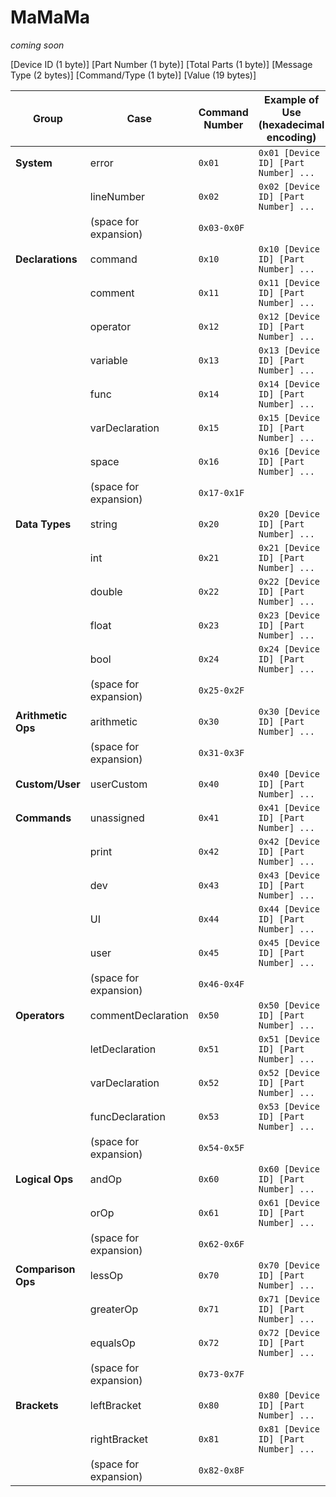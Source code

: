 # MaMaMa
*coming soon*

[Device ID (1 byte)] [Part Number (1 byte)] [Total Parts (1 byte)] [Message Type (2 bytes)] [Command/Type (1 byte)] [Value (19 bytes)]



| Group            | Case                    | Command Number | Example of Use (hexadecimal encoding) |
|------------------|-------------------------|----------------|---------------------------------------|
| **System**           | error                   | `0x01`           | `0x01 [Device ID] [Part Number] ...`    |
|                  | lineNumber              | `0x02`           | `0x02 [Device ID] [Part Number] ...`    |
|                  | (space for expansion)   | `0x03-0x0F`      |                                       |
| **Declarations**     | command                 | `0x10`           | `0x10 [Device ID] [Part Number] ...`    |
|                  | comment                 | `0x11`           | `0x11 [Device ID] [Part Number] ...`    |
|                  | operator                | `0x12`           | `0x12 [Device ID] [Part Number] ...`    |
|                  | variable                | `0x13`           | `0x13 [Device ID] [Part Number] ...`    |
|                  | func                    | `0x14`           | `0x14 [Device ID] [Part Number] ...`    |
|                  | varDeclaration          | `0x15`           | `0x15 [Device ID] [Part Number] ...`    |
|                  | space                   | `0x16`           | `0x16 [Device ID] [Part Number] ...`    |
|                  | (space for expansion)   | `0x17-0x1F`      |                                       |
| **Data Types**       | string                  | `0x20`           | `0x20 [Device ID] [Part Number] ...`    |
|                  | int                     | `0x21`           | `0x21 [Device ID] [Part Number] ...`    |
|                  | double                  | `0x22`           | `0x22 [Device ID] [Part Number] ...`    |
|                  | float                   | `0x23`           | `0x23 [Device ID] [Part Number] ...`    |
|                  | bool                    | `0x24`           | `0x24 [Device ID] [Part Number] ...`    |
|                  | (space for expansion)   | `0x25-0x2F`      |                                       |
| **Arithmetic Ops**   | arithmetic              | `0x30`           | `0x30 [Device ID] [Part Number] ...`    |
|                  | (space for expansion)   | `0x31-0x3F`      |                                       |
| **Custom/User**      | userCustom              | `0x40`           | `0x40 [Device ID] [Part Number] ...`    |
| **Commands**         | unassigned              | `0x41`           | `0x41 [Device ID] [Part Number] ...`    |
|                  | print                   | `0x42`           | `0x42 [Device ID] [Part Number] ...`    |
|                  | dev                     | `0x43`           | `0x43 [Device ID] [Part Number] ...`    |
|                  | UI                      | `0x44`           | `0x44 [Device ID] [Part Number] ...`    |
|                  | user                    | `0x45`           | `0x45 [Device ID] [Part Number] ...`    |
|                  | (space for expansion)   | `0x46-0x4F`      |                                       |
| **Operators**        | commentDeclaration      | `0x50`           | `0x50 [Device ID] [Part Number] ...`    |
|                  | letDeclaration          | `0x51`           | `0x51 [Device ID] [Part Number] ...`    |
|                  | varDeclaration          | `0x52`           | `0x52 [Device ID] [Part Number] ...`    |
|                  | funcDeclaration         | `0x53`           | `0x53 [Device ID] [Part Number] ...`    |
|                  | (space for expansion)   | `0x54-0x5F`      |                                       |
| **Logical Ops**      | andOp                   | `0x60`           | `0x60 [Device ID] [Part Number] ...`    |
|                  | orOp                    | `0x61`           | `0x61 [Device ID] [Part Number] ...`    |
|                  | (space for expansion)   | `0x62-0x6F`      |                                       |
| **Comparison Ops**   | lessOp                  | `0x70`           | `0x70 [Device ID] [Part Number] ...`    |
|                  | greaterOp               | `0x71`           | `0x71 [Device ID] [Part Number] ...`    |
|                  | equalsOp                | `0x72`           | `0x72 [Device ID] [Part Number] ...`    |
|                  | (space for expansion)   | `0x73-0x7F`      |                                       |
| **Brackets**         | leftBracket             | `0x80`           | `0x80 [Device ID] [Part Number] ...`    |
|                  | rightBracket            | `0x81`           | `0x81 [Device ID] [Part Number] ...`    |
|                  | (space for expansion)   | `0x82-0x8F`      |                                       |
